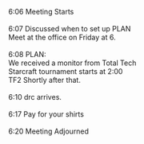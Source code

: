 6:06 Meeting Starts<br />
<br />
6:07 Discussed when to set up PLAN<br />
        Meet at the office on Friday at 6.<br />
<br />
6:08 PLAN:<br />
        We received a monitor from Total Tech<br />
        Starcraft tournament starts at 2:00<br />
        TF2 Shortly after that.<br />
<br />
6:10 drc arrives.<br />
<br />
6:17 Pay for your shirts<br />
<br />
6:20 Meeting Adjourned